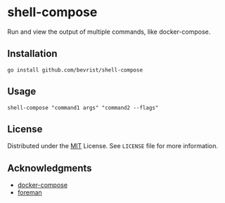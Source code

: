 # shell-compose

Run and view the output of multiple commands, like docker-compose.

## Installation

`go install github.com/bevrist/shell-compose`

## Usage

`shell-compose "command1 args" "command2 --flags"`

## License
Distributed under the [MIT](https://choosealicense.com/licenses/mit/) License. See `LICENSE` file for more information.

## Acknowledgments
* [docker-compose](https://github.com/docker/compose)
* [foreman](https://github.com/ddollar/foreman)
